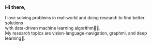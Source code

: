 ﻿### Hi there,
 
I love solving problems in real-world and doing research to find better solutions  
with data-driven machine learning algorithm💭🧠.  
My research topics are vision-language-navigation, graphml, and deep learning🤖.

